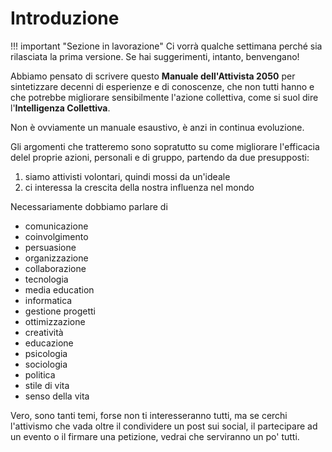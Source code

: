 # Introduzione


!!! important "Sezione in lavorazione"
    Ci vorrà qualche settimana perché sia rilasciata la prima versione. Se hai suggerimenti, intanto, benvengano!

Abbiamo pensato di scrivere questo **Manuale dell'Attivista 2050** per sintetizzare decenni di esperienze e di conoscenze, che non tutti hanno e che potrebbe migliorare sensibilmente l'azione collettiva, come si suol dire l'**Intelligenza Collettiva**.

Non è ovviamente un manuale esaustivo, è anzi in continua evoluzione.

Gli argomenti che tratteremo sono sopratutto su come migliorare l'efficacia delel proprie azioni, personali e di gruppo, partendo da due presupposti:

1. siamo attivisti volontari, quindi mossi da un'ideale
2. ci interessa la crescita della nostra influenza nel mondo

Necessariamente dobbiamo parlare di

- comunicazione
- coinvolgimento
- persuasione
- organizzazione
- collaborazione
- tecnologia
- media education
- informatica
- gestione progetti
- ottimizzazione
- creatività
- educazione
- psicologia
- sociologia
- politica
- stile di vita
- senso della vita

Vero, sono tanti temi, forse non ti interesseranno tutti, ma se cerchi l'attivismo che vada oltre il condividere un post sui social, il partecipare ad un evento o il firmare una petizione, vedrai che serviranno un po' tutti.
